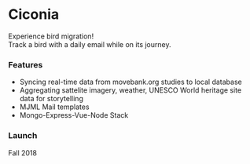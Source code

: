 # Ciconia
Experience bird migration!  
Track a bird with a daily email while on its journey.

### Features
* Syncing real-time data from movebank.org studies to local database
* Aggregating sattelite imagery, weather, UNESCO World heritage site data for storytelling
* MJML Mail templates
* Mongo-Express-Vue-Node Stack

### Launch 
Fall 2018